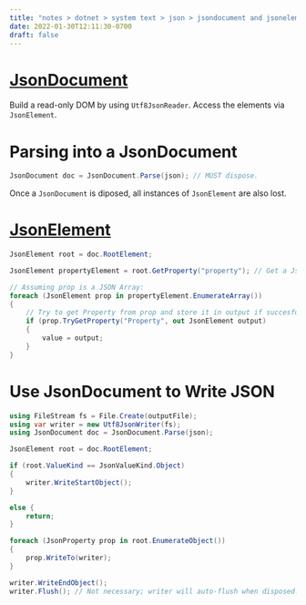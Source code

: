 ```yaml
---
title: "notes > dotnet > system text > json > jsondocument and jsonelement"
date: 2022-01-30T12:11:30-0700
draft: false
---
```

# [JsonDocument](https://docs.microsoft.com/en-us/dotnet/api/system.text.json.jsondocument?view=net-6.0)
Build a read-only DOM by using `Utf8JsonReader`. Access the elements via `JsonElement`.

# Parsing into a JsonDocument
```cs
JsonDocument doc = JsonDocument.Parse(json); // MUST dispose.
```
Once a `JsonDocument` is diposed, all instances of `JsonElement` are also lost.

# [JsonElement](https://docs.microsoft.com/en-us/dotnet/api/system.text.json.jsonelement?view=net-6.0)
```cs
JsonElement root = doc.RootElement;

JsonElement propertyElement = root.GetProperty("property"); // Get a JsonElement of property.

// Assuming prop is a JSON Array:
foreach (JsonElement prop in propertyElement.EnumerateArray()) 
{
    // Try to get Property from prop and store it in output if succesful:
    if (prop.TryGetProperty("Property", out JsonElement output) 
    {
        value = output;
    }
}
```
# Use JsonDocument to Write JSON
```cs
using FileStream fs = File.Create(outputFile);
using var writer = new Utf8JsonWriter(fs);
using JsonDocument doc = JsonDocument.Parse(json);

JsonElement root = doc.RootElement;

if (root.ValueKind == JsonValueKind.Object) 
{
    writer.WriteStartObject();
}

else { 
    return; 
}

foreach (JsonProperty prop in root.EnumerateObject()) 
{
    prop.WriteTo(writer);
}

writer.WriteEndObject();
writer.Flush(); // Not necessary; writer will auto-flush when disposed.
```